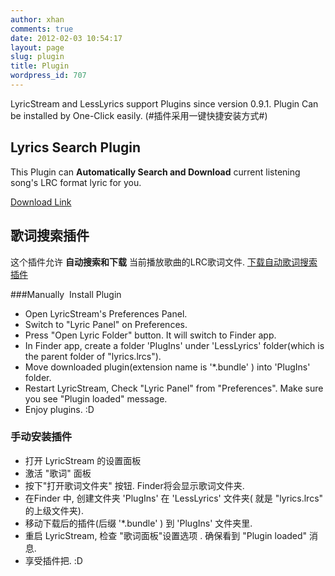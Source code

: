 ```yaml
---
author: xhan
comments: true
date: 2012-02-03 10:54:17
layout: page
slug: plugin
title: Plugin
wordpress_id: 707
---
```


LyricStream and LessLyrics support Plugins since version 0.9.1.
Plugin Can be installed by One-Click easily. (#插件采用一键快捷安装方式#)


Lyrics Search Plugin
-----------
This Plugin can **Automatically Search and Download** current listening song's LRC format lyric for you.

[Download Link](/wp-content/uploads/downloads/2012/02/LyricStream-Plugin-LyricSearch.zip) 


歌词搜索插件
-----------
这个插件允许 **自动搜索和下载** 当前播放歌曲的LRC歌词文件.
[下载自动歌词搜索插件](/wp-content/uploads/downloads/2012/02/LyricStream-Plugin-LyricSearch.zip)


###Manually  Install Plugin
	
  * Open LyricStream's Preferences Panel.	
  * Switch to "Lyric Panel" on Preferences.
  * Press "Open Lyric Folder" button. It will switch to Finder app.
  * In Finder app, create a folder 'PlugIns' under 'LessLyrics' folder(which is the parent folder of "lyrics.lrcs").
  * Move downloaded plugin(extension name is '*.bundle' ) into 'PlugIns' folder.
  * Restart LyricStream, Check "Lyric Panel" from "Preferences". Make sure you see "Plugin loaded" message.
  * Enjoy plugins. :D

### 手动安装插件

  * 打开 LyricStream 的设置面板
  * 激活 "歌词" 面板
  * 按下"打开歌词文件夹" 按钮. Finder将会显示歌词文件夹.
  * 在Finder 中, 创建文件夹 'PlugIns' 在 'LessLyrics' 文件夹( 就是 "lyrics.lrcs" 的上级文件夹).
  * 移动下载后的插件(后缀 '*.bundle' ) 到 'PlugIns' 文件夹里.
  * 重启 LyricStream, 检查 "歌词面板"设置选项 . 确保看到 "Plugin loaded" 消息.	
  * 享受插件把. :D
